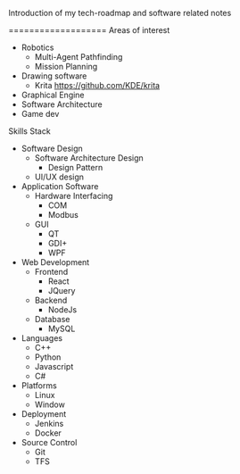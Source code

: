Introduction of my tech-roadmap and software related notes

===================
Areas of interest
- Robotics
  - Multi-Agent Pathfinding
  - Mission Planning
- Drawing software
  - Krita https://github.com/KDE/krita
- Graphical Engine
- Software Architecture
- Game dev

Skills Stack
- Software Design
  - Software Architecture Design 
    - Design Pattern
  - UI/UX design
- Application Software
  - Hardware Interfacing
    - COM 
    - Modbus
  - GUI
    - QT
    - GDI+
    - WPF
- Web Development
  - Frontend
    - React
    - JQuery
  - Backend
    - NodeJs
  - Database
    - MySQL
- Languages
  - C++
  - Python
  - Javascript
  - C#     
- Platforms
  - Linux 
  - Window
- Deployment
  - Jenkins
  - Docker 
- Source Control
  - Git
  - TFS 
